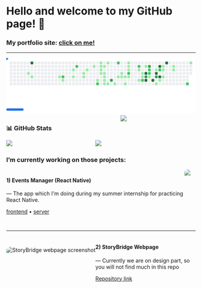 # Hello and welcome to my GitHub page! 🍄
<!--
**krovostcora/krovostcora** is a ✨ _special_ ✨ repository because its `README.md` (this file) appears on your GitHub profile.
<img align='right' src='https://user-images.githubusercontent.com/5713670/87202985-820dcb80-c2b6-11ea-9f56-7ec461c497c3.gif' width='200"'>
Here are some ideas to get you started:

- 🔭 I’m currently working on ...
- 🌱 I’m currently learning ...
- 👯 I’m looking to collaborate on ...
- 🤔 I’m looking for help with ...
- 💬 Ask me about ...
- 📫 How to reach me: ...
- 😄 Pronouns: ...
- ⚡ Fun fact: ...
-->

### My portfolio site: [click on me!](https://star-pulse-9.resiz.es/)

---

<picture>
  <!-- Use dark image when user prefers dark mode -->
  <source media="(prefers-color-scheme: dark)" srcset="images/breakout-dark.svg" />
  <!-- Use light image when user prefers light mode -->
  <source media="(prefers-color-scheme: light)" srcset="images/breakout-light.svg" />
  <!-- Fallback -->
  <img alt="Breakout from my GitHub contributions" src="images/breakout-light.svg" />
</picture>


<img align='right' src='https://user-images.githubusercontent.com/5713670/87202985-820dcb80-c2b6-11ea-9f56-7ec461c497c3.gif' width='200"'>

### 📊 GitHub Stats
<img align="left" src="https://github-readme-stats.vercel.app/api?username=krovostcora&show_icons=true&theme=tokyonight" width="47%" />
<img src="https://github-readme-stats.vercel.app/api/top-langs/?username=krovostcora&layout=compact&theme=tokyonight" width="47%" />


### I’m currently working on those projects:

<div style="display: flex; align-items: center; justify-content: space-between; margin-bottom: 2em;">
  <div style="flex: 1; padding-right: 1em;">
    <img align="right" src="https://github.com/user-attachments/assets/1daf2b4a-b842-4cac-be35-78fb10313c5e" height="130" style="border-radius: 10px;"/>
    <h4>1) <b>Events Manager</b> (React Native)</h4>
    <p>— The app which I'm doing during my summer internship for practicing React Native.</p>
    <p>
      <a href="https://github.com/krovostcora/events-Rnative/tree/main">frontend</a> • 
      <a href="https://github.com/krovostcora/events_server">server</a>
    </p>
  </div>
</div>

---

<div style="display: flex; align-items: center; justify-content: space-between; margin-bottom: 2em;">
    <img align="right" src="https://github.com/user-attachments/assets/066c15e8-bd2a-4f05-abc4-0b42ef19f6c8" alt="StoryBridge webpage screenshot" height="80" style="border-radius: 10px;"/>
  <div style="flex: 1; padding-right: 1em;">
    <h4>2) <b>StoryBridge Webpage</b></h4>
    <p>— Currently we are on design part, so you will not find much in this repo</p>
    <p>
      <a href="https://github.com/AbiWebAngel/StoryBridgeBlog">Repository link</a>
    </p>
  </div>
</div>


